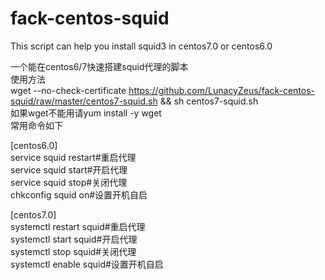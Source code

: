 # fack-centos-squid
This script can help you install squid3 in centos7.0 or centos6.0

一个能在centos6/7快速搭建squid代理的脚本  
使用方法  
wget --no-check-certificate   https://github.com/LunacyZeus/fack-centos-squid/raw/master/centos7-squid.sh && sh centos7-squid.sh  
如果wget不能用请yum install -y wget  
常用命令如下  

[centos6.0]  
service squid restart#重启代理  
service squid start#开启代理  
service squid stop#关闭代理  
chkconfig squid on#设置开机自启  

[centos7.0]  
systemctl restart squid#重启代理  
systemctl start squid#开启代理  
systemctl stop squid#关闭代理  
systemctl enable squid#设置开机自启  
